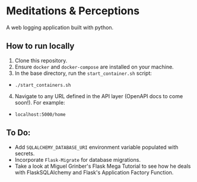 # Meditations & Perceptions
A web logging application built with python.

## How to run locally
1. Clone this repository.
2. Ensure `docker` and `docker-compose` are installed on your machine.
3. In the base directory, run the `start_container.sh` script:
 - `./start_containers.sh`
4. Navigate to any URL defined in the API layer (OpenAPI docs to come soon!). For example:
 - `localhost:5000/home`

## To Do:
 - Add `SQLALCHEMY_DATABASE_URI` environment variable populated with secrets.
 - Incorporate `Flask-Migrate` for database migrations.
 - Take a look at Miguel Grinber's Flask Mega Tutorial to see how he deals with FlaskSQLAlchemy and Flask's Application Factory Function.
